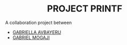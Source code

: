 <h1 align="center">PROJECT PRINTF</h1>
A collaboration project between 
<ul>
  <li><a href="https://github.com/SheShady">GABRIELLA AVBAYERU</a></li>
<li><a href="https://github.com/0x0god">GABRIEL MOGAJI</a></li>
</ul>

